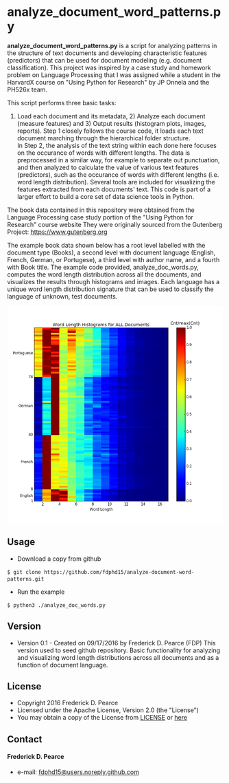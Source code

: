 analyze_document_word_patterns.py
======
**analyze_document_word_patterns.py** is a script for analyzing patterns in the
structure of text documents and developing characteristic features (predictors) 
that can be used for document modeling (e.g. document classification). 
This project was inspired by a case study and homework problem on Language 
Processing that I was assigned while a student in the HarvardX course on "Using
Python for Research" by JP Onnela and the PH526x team.

This script performs three basic tasks:
1) Load each document and its metadata, 2) Analyze each document (measure
features) and 3) Output results (histogram plots, images, reports). Step 1 
closely follows the course code, it loads each text document marching through 
the hierarchical folder structure.  
In Step 2, the analysis of the text string within each done here focuses on 
the occurance of words with different lengths.  The data is preprocessed in a 
similar way, for example to separate out punctuation, and then analyzed to 
calculate the value of various text features (predictors), such as the 
occurance of words with different lengths (i.e. word length distribution).
Several tools are included for visualizing the features extracted from each
documents' text. 
This code is part of a larger effort to build a core set of data science tools 
in Python.

The book data contained in this repository were obtained from the Language 
Processing case study portion of the "Using Python for Research" course website
They were originally sourced from the Gutenberg Project: 
https://www.gutenberg.org 

The example book data shown below has a root level labelled with the document type 
(Books), a second level with document language (English, French, German, or 
Portugese), a third level with author name, and a fourth with Book title.
The example code provided, analyze_doc_words.py, computes the word length 
distribution across all the documents, and visualizes the results through histograms and 
images. Each language has a unique word length distribution signature that can 
be used to classify the language of unknown, test documents.

![Example Figure](https://github.com/fdphd15/analyze-document-word-patterns/blob/master/word_length_alldocs_img.png)

## Usage
* Download a copy from github

```
$ git clone https://github.com/fdphd15/analyze-document-word-patterns.git
```

* Run the example

```
$ python3 ./analyze_doc_words.py
```

## Version 
* Version 0.1 - Created on 09/17/2016 by Frederick D. Pearce (FDP)
                This version used to seed github repository.
                Basic functionality for analyzing and visualizing word 
                length distributions across all documents and as a function
                of document language.
## License 

* Copyright 2016 Frederick D. Pearce
* Licensed under the Apache License, Version 2.0 (the "License")
* You may obtain a copy of the License from
[LICENSE](https://github.com/fdphd15/analyze-document-word-patterns/blob/master/LICENSE.md) or
[here](http://www.apache.org/licenses/LICENSE-2.0)
 
## Contact
#### Frederick D. Pearce
* e-mail: fdphd15@users.noreply.github.com

